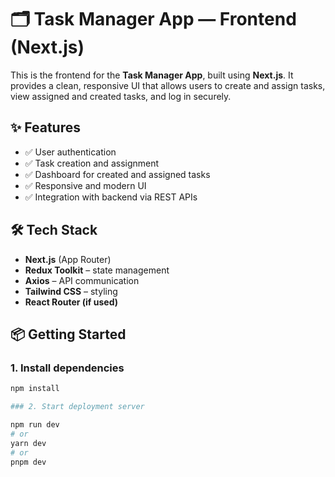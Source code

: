 # 🗂️ Task Manager App — Frontend (Next.js)

This is the frontend for the **Task Manager App**, built using **Next.js**. It provides a clean, responsive UI that allows users to create and assign tasks, view assigned and created tasks, and log in securely.

## ✨ Features

- ✅ User authentication
- ✅ Task creation and assignment
- ✅ Dashboard for created and assigned tasks
- ✅ Responsive and modern UI
- ✅ Integration with backend via REST APIs

## 🛠 Tech Stack

- **Next.js** (App Router)
- **Redux Toolkit** – state management
- **Axios** – API communication
- **Tailwind CSS** – styling
- **React Router (if used)**

## 📦 Getting Started

### 1. Install dependencies

```bash
npm install

### 2. Start deployment server

npm run dev
# or
yarn dev
# or
pnpm dev
